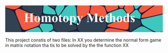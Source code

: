 

![](https://github.com/MarkMH/homotopy_methods/blob/4e9f0927ffa876bef10cb1ac19cc3c97dd4b63f8/vackground-com-up8ooQ1Pm2s-unsplash_03.jpg)

This project constis of two files: In XX you determine the normal form game in matrix notation tha tis to be solved by the the function XX 


